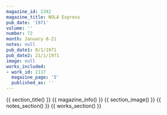 ```yaml
---
magazine_id: 1342
magazine_title: NOLA Express
pub_date: '1971'
volume: ''
number: 72
month: January 8-21
notes: null
pub_date1: 8/1/1971
pub_date2: 21/1/1971
image: null
works_included:
- work_id: 2117
  magazine_page: '5'
  published_as: ''
---
```


{{ section_title() }}
{{ magazine_info() }}
{{ section_image() }}
{{ notes_section() }}
{{ works_section() }}
